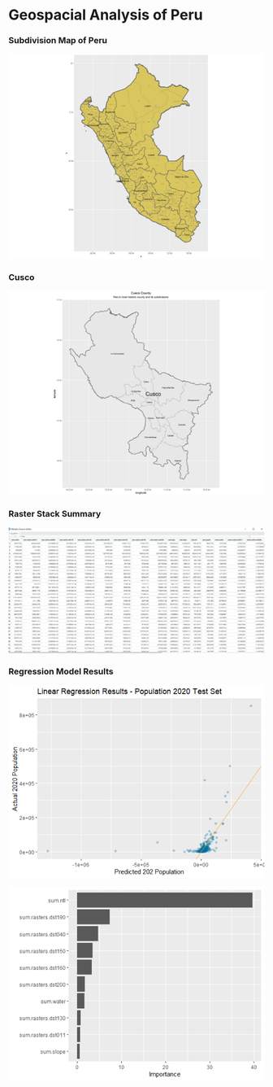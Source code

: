 # Geospacial Analysis of Peru

### Subdivision Map of Peru

![](./Exercise6/Peru.png)


### Cusco

![](./Exercise6/Cusco.png)



### Raster Stack Summary
![](./Exercise6/Peru_rasters.png)



### Regression Model Results
![](./Exercise6/Linear_reg.png)




![](./Exercise6/Vip.png)
